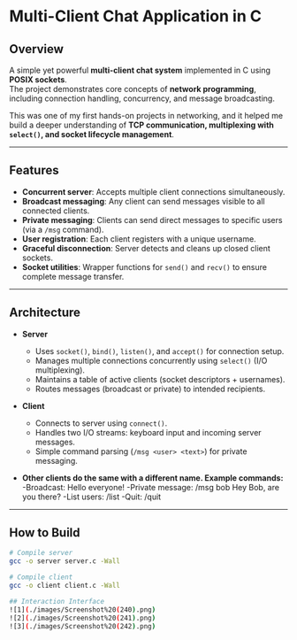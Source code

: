 # Multi-Client Chat Application in C

## Overview
A simple yet powerful **multi-client chat system** implemented in C using **POSIX sockets**.  
The project demonstrates core concepts of **network programming**, including connection handling, concurrency, and message broadcasting.  

This was one of my first hands-on projects in networking, and it helped me build a deeper understanding of **TCP communication, multiplexing with `select()`, and socket lifecycle management**.

---

## Features
- **Concurrent server**: Accepts multiple client connections simultaneously.
- **Broadcast messaging**: Any client can send messages visible to all connected clients.
- **Private messaging**: Clients can send direct messages to specific users (via a `/msg` command).
- **User registration**: Each client registers with a unique username.
- **Graceful disconnection**: Server detects and cleans up closed client sockets.
- **Socket utilities**: Wrapper functions for `send()` and `recv()` to ensure complete message transfer.

---

## Architecture
- **Server**
  - Uses `socket()`, `bind()`, `listen()`, and `accept()` for connection setup.
  - Manages multiple connections concurrently using `select()` (I/O multiplexing).
  - Maintains a table of active clients (socket descriptors + usernames).
  - Routes messages (broadcast or private) to intended recipients.

- **Client**
  - Connects to server using `connect()`.
  - Handles two I/O streams: keyboard input and incoming server messages.
  - Simple command parsing (`/msg <user> <text>`) for private messaging.

- **Other clients do the same with a different name. Example commands:**
  -Broadcast: Hello everyone!
  -Private message: /msg bob Hey Bob, are you there?
  -List users: /list
  -Quit: /quit
---

## How to Build
```bash
# Compile server
gcc -o server server.c -Wall

# Compile client
gcc -o client client.c -Wall

## Interaction Interface
![1](./images/Screenshot%20(240).png)
![2](./images/Screenshot%20(241).png)
![3](./images/Screenshot%20(242).png)
